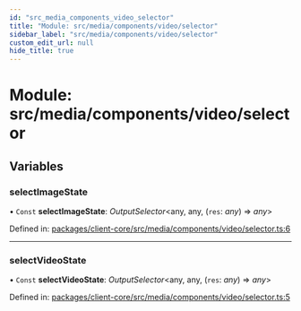 ```yaml
---
id: "src_media_components_video_selector"
title: "Module: src/media/components/video/selector"
sidebar_label: "src/media/components/video/selector"
custom_edit_url: null
hide_title: true
---
```


# Module: src/media/components/video/selector

## Variables

### selectImageState

• `Const` **selectImageState**: *OutputSelector*<any, any, (`res`: *any*) => *any*\>

Defined in: [packages/client-core/src/media/components/video/selector.ts:6](https://github.com/xr3ngine/xr3ngine/blob/a16a45d7e/packages/client-core/src/media/components/video/selector.ts#L6)

___

### selectVideoState

• `Const` **selectVideoState**: *OutputSelector*<any, any, (`res`: *any*) => *any*\>

Defined in: [packages/client-core/src/media/components/video/selector.ts:5](https://github.com/xr3ngine/xr3ngine/blob/a16a45d7e/packages/client-core/src/media/components/video/selector.ts#L5)
